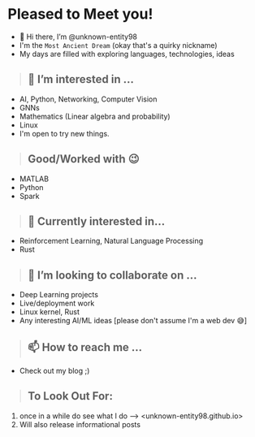 # Pleased to Meet you!
- 👋 Hi there, I’m @unknown-entity98
- I'm the `Most Ancient Dream` (okay that's a quirky nickname)
- My days are filled with exploring languages, technologies, ideas
  
> ## 👀 I’m interested in ...
- AI, Python, Networking, Computer Vision
- GNNs
- Mathematics (Linear algebra and probability)
- Linux
- I'm open to try new things.

> ## Good/Worked with 😉

- MATLAB
- Python
- Spark


> ## 🌱 Currently interested in...

-  Reinforcement Learning, Natural Language Processing
-  Rust
  
> ## 💞️ I’m looking to collaborate on ...
- Deep Learning projects
- Live/deployment work
- Linux kernel, Rust
- Any interesting AI/ML ideas [please don't assume I'm a web dev 😅]

> ## 📫 How to reach me ... 
- Check out my blog ;)

> ## To Look Out For:
1. once in a while do see what I do --> <unknown-entity98.github.io>
2. Will also release informational posts
<!---
unknown-entity98/unknown-entity98 is a ✨ special ✨ repository because its `README.md` (this file) appears on your GitHub profile.
You can click the Preview link to take a look at your changes.
--->
